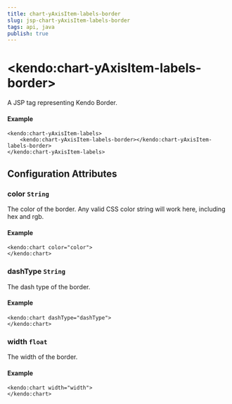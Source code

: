 ```yaml
---
title: chart-yAxisItem-labels-border
slug: jsp-chart-yAxisItem-labels-border
tags: api, java
publish: true
---
```


# \<kendo:chart-yAxisItem-labels-border\>
A JSP tag representing Kendo Border.

#### Example
    <kendo:chart-yAxisItem-labels>
        <kendo:chart-yAxisItem-labels-border></kendo:chart-yAxisItem-labels-border>
    </kendo:chart-yAxisItem-labels>


## Configuration Attributes


### color `String`

The color of the border. Any valid CSS color string will work here, including
hex and rgb.

#### Example
    <kendo:chart color="color">
    </kendo:chart>



### dashType `String`

The dash type of the border.

#### Example
    <kendo:chart dashType="dashType">
    </kendo:chart>



### width `float`

The width of the border.

#### Example
    <kendo:chart width="width">
    </kendo:chart>


